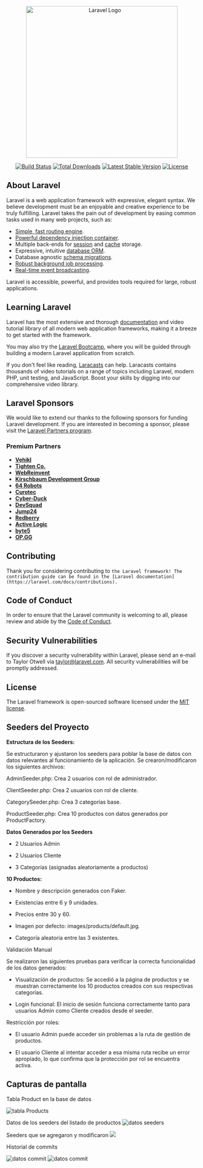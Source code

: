 <p align="center"><a href="https://laravel.com" target="_blank"><img src="https://raw.githubusercontent.com/laravel/art/master/logo-lockup/5%20SVG/2%20CMYK/1%20Full%20Color/laravel-logolockup-cmyk-red.svg" width="400" alt="Laravel Logo"></a></p>

<p align="center">
<a href="https://github.com/laravel/framework/actions"><img src="https://github.com/laravel/framework/workflows/tests/badge.svg" alt="Build Status"></a>
<a href="https://packagist.org/packages/laravel/framework"><img src="https://img.shields.io/packagist/dt/laravel/framework" alt="Total Downloads"></a>
<a href="https://packagist.org/packages/laravel/framework"><img src="https://img.shields.io/packagist/v/laravel/framework" alt="Latest Stable Version"></a>
<a href="https://packagist.org/packages/laravel/framework"><img src="https://img.shields.io/packagist/l/laravel/framework" alt="License"></a>
</p>

## About Laravel

Laravel is a web application framework with expressive, elegant syntax. We believe development must be an enjoyable and creative experience to be truly fulfilling. Laravel takes the pain out of development by easing common tasks used in many web projects, such as:

- [Simple, fast routing engine](https://laravel.com/docs/routing).
- [Powerful dependency injection container](https://laravel.com/docs/container).
- Multiple back-ends for [session](https://laravel.com/docs/session) and [cache](https://laravel.com/docs/cache) storage.
- Expressive, intuitive [database ORM](https://laravel.com/docs/eloquent).
- Database agnostic [schema migrations](https://laravel.com/docs/migrations).
- [Robust background job processing](https://laravel.com/docs/queues).
- [Real-time event broadcasting](https://laravel.com/docs/broadcasting).

Laravel is accessible, powerful, and provides tools required for large, robust applications.

## Learning Laravel

Laravel has the most extensive and thorough [documentation](https://laravel.com/docs) and video tutorial library of all modern web application frameworks, making it a breeze to get started with the framework.

You may also try the [Laravel Bootcamp](https://bootcamp.laravel.com), where you will be guided through building a modern Laravel application from scratch.

If you don't feel like reading, [Laracasts](https://laracasts.com) can help. Laracasts contains thousands of video tutorials on a range of topics including Laravel, modern PHP, unit testing, and JavaScript. Boost your skills by digging into our comprehensive video library.

## Laravel Sponsors

We would like to extend our thanks to the following sponsors for funding Laravel development. If you are interested in becoming a sponsor, please visit the [Laravel Partners program](https://partners.laravel.com).

### Premium Partners

- **[Vehikl](https://vehikl.com/)**
- **[Tighten Co.](https://tighten.co)**
- **[WebReinvent](https://webreinvent.com/)**
- **[Kirschbaum Development Group](https://kirschbaumdevelopment.com)**
- **[64 Robots](https://64robots.com)**
- **[Curotec](https://www.curotec.com/services/technologies/laravel/)**
- **[Cyber-Duck](https://cyber-duck.co.uk)**
- **[DevSquad](https://devsquad.com/hire-laravel-developers)**
- **[Jump24](https://jump24.co.uk)**
- **[Redberry](https://redberry.international/laravel/)**
- **[Active Logic](https://activelogic.com)**
- **[byte5](https://byte5.de)**
- **[OP.GG](https://op.gg)**

## Contributing

Thank you for considering contributing to `the Laravel framework! The contribution guide can be found in the [Laravel documentation](https://laravel.com/docs/contributions).
`
## Code of Conduct

In order to ensure that the Laravel community is welcoming to all, please review and abide by the [Code of Conduct](https://laravel.com/docs/contributions#code-of-conduct).

## Security Vulnerabilities

If you discover a security vulnerability within Laravel, please send an e-mail to Taylor Otwell via [taylor@laravel.com](mailto:taylor@laravel.com). All security vulnerabilities will be promptly addressed.

## License

The Laravel framework is open-sourced software licensed under the [MIT license](https://opensource.org/licenses/MIT).

## Seeders del Proyecto

**Estructura de los Seeders:**


Se estructuraron y ajustaron los seeders para poblar la base de datos con datos relevantes al funcionamiento de la aplicación. Se crearon/modificaron los siguientes archivos:

AdminSeeder.php: Crea 2 usuarios con rol de administrador.

ClientSeeder.php: Crea 2 usuarios con rol de cliente.

CategorySeeder.php: Crea 3 categorías base.

ProductSeeder.php: Crea 10 productos con datos generados por ProductFactory.


**Datos Generados por los Seeders**

- 2 Usuarios Admin

- 2 Usuarios Cliente

- 3 Categorías (asignadas aleatoriamente a productos)

**10 Productos:**

- Nombre y descripción generados con Faker.

- Existencias entre 6 y 9 unidades.

- Precios entre 30 y 60.

- Imagen por defecto: images/products/default.jpg.

- Categoría aleatoria entre las 3 existentes.

Validación Manual

Se realizaron las siguientes pruebas para verificar la correcta funcionalidad de los datos generados:

- Visualización de productos: Se accedió a la página de productos y se muestran correctamente los 10 productos creados con sus respectivas categorías.

- Login funcional: El inicio de sesión funciona correctamente tanto para usuarios Admin como Cliente creados desde el seeder.

Restricción por roles:

- El usuario Admin puede acceder sin problemas a la ruta de gestión de productos.

- El usuario Cliente al intentar acceder a esa misma ruta recibe un error apropiado, lo que confirma que la protección por rol se encuentra activa.

## Capturas de pantalla

Tabla Product en la base de datos

![tabla Products](C:\laragon\www\cafeteria\images\imagen2.jpg)

Datos de los seeders del listado de productos
![datos seeders](C:\laragon\www\cafeteria\images\imagen4.jpg)

Seeders que se agregaron y modificaron
![](C:\laragon\www\cafeteria\images\imagen1.jpg)

Historial de commits

![datos commit](C:\laragon\www\cafeteria\images\imagen6.jpg)
![datos commit](C:\laragon\www\cafeteria\images\imagen5.jpg)


